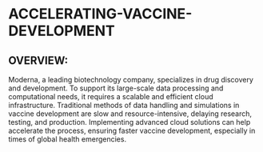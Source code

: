 # ACCELERATING-VACCINE-DEVELOPMENT
## OVERVIEW:
Moderna, a leading biotechnology company, specializes in drug discovery and development. To support its large-scale data processing and computational needs, it requires a scalable and efficient cloud infrastructure. Traditional methods of data handling and simulations in vaccine development are slow and resource-intensive, delaying research, testing, and production. Implementing advanced cloud solutions can help accelerate the process, ensuring faster vaccine development, especially in times of global health emergencies.









